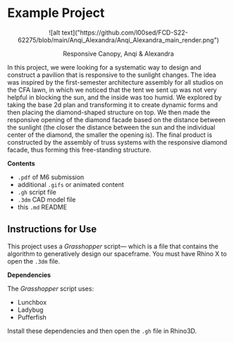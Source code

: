 # Example Project

<p align="center">
    ![alt text]("https://github.com/l00sed/FCD-S22-62275/blob/main/Anqi_Alexandra/Anqi_Alexandra_main_render.png")
    <p align="center">Responsive Canopy, Anqi & Alexandra</p>
</p>

In this project, we were looking for a systematic way to design and construct a pavilion that is responsive to the sunlight changes. The idea was inspired by the first-semester architecture assembly for all studios on the CFA lawn, in which we noticed that the tent we sent up was not very helpful in blocking the sun, and the inside was too humid. We explored by taking the base 2d plan and transforming it to create dynamic forms and then placing the diamond-shaped structure on top. We then made the responsive opening of the diamond facade based on the distance between the sunlight (the closer the distance between the sun and the individual center of the diamond, the smaller the opening is). The final product is constructed by the assembly of truss systems with the responsive diamond facade, thus forming this free-standing structure.

**Contents**

- `.pdf` of M6 submission
- additional `.gifs` or animated content
- `.gh` script file
- `.3dm` CAD model file
- this `.md` README

## Instructions for Use

This project uses a _Grasshopper_ script&mdash; which is a file that contains the algorithm to generatively design our spaceframe. You must have Rhino X to open the `.3dm` file.

**Dependencies**

The _Grasshopper_ script uses:
  - Lunchbox
  - Ladybug
  - Pufferfish

Install these dependencies and then open the `.gh` file in Rhino3D.

